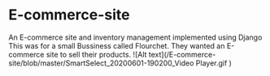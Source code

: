 # E-commerce-site
An E-commerce site and inventory management implemented using Django 
This was for a small Bussiness called Flourchet. They wanted an E-commerce site to sell their products.
![Alt text](/E-commerce-site/blob/master/SmartSelect_20200601-190200_Video Player.gif )
